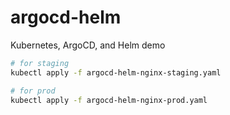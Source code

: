 # argocd-helm
Kubernetes, ArgoCD, and Helm demo

```bash
# for staging
kubectl apply -f argocd-helm-nginx-staging.yaml

# for prod
kubectl apply -f argocd-helm-nginx-prod.yaml
```
